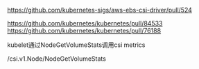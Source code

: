 https://github.com/kubernetes-sigs/aws-ebs-csi-driver/pull/524

https://github.com/kubernetes/kubernetes/pull/84533 
https://github.com/kubernetes/kubernetes/pull/76188


kubelet通过NodeGetVolumeStats调用csi metrics

/csi.v1.Node/NodeGetVolumeStats